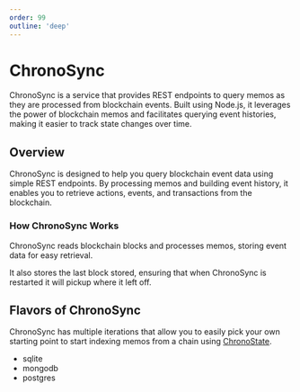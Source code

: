 ```yaml
---
order: 99
outline: 'deep'
---
```


# ChronoSync

ChronoSync is a service that provides REST endpoints to query memos as they are processed from blockchain events. Built using Node.js, it leverages the power of blockchain memos and facilitates querying event histories, making it easier to track state changes over time.

## Overview
ChronoSync is designed to help you query blockchain event data using simple REST endpoints. By processing memos and building event history, it enables you to retrieve actions, events, and transactions from the blockchain.

### How ChronoSync Works

ChronoSync reads blockchain blocks and processes memos, storing event data for easy retrieval. 

It also stores the last block stored, ensuring that when ChronoSync is restarted it will pickup where it left off.

## Flavors of ChronoSync

ChronoSync has multiple iterations that allow you to easily pick your own starting point to start indexing memos from a chain using [ChronoState](../state/index.md).

- sqlite
- mongodb
- postgres